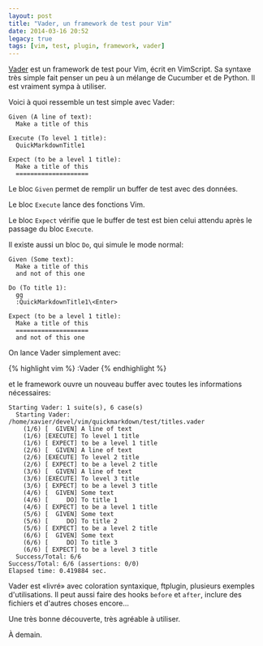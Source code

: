 ```yaml
---
layout: post
title: "Vader, un framework de test pour Vim"
date: 2014-03-16 20:52
legacy: true
tags: [vim, test, plugin, framework, vader]
---
```


[Vader](https://github.com/junegunn/vader.vim) est un framework de test pour Vim, écrit en VimScript. Sa syntaxe très simple
fait penser un peu à un mélange de Cucumber et de Python. Il est vraiment sympa
à utiliser.

<!-- more -->

Voici à quoi ressemble un test simple avec Vader:

    Given (A line of text):
      Make a title of this

    Execute (To level 1 title):
      QuickMarkdownTitle1

    Expect (to be a level 1 title):
      Make a title of this
      ====================

Le bloc `Given` permet de remplir un buffer de test avec des données.

Le bloc `Execute` lance des fonctions Vim.

Le bloc `Expect` vérifie que le buffer de test est bien celui attendu
après le passage du bloc `Execute`.

Il existe aussi un bloc `Do`, qui simule le mode normal:

    Given (Some text):
      Make a title of this
      and not of this one

    Do (To title 1):
      gg
      :QuickMarkdownTitle1\<Enter>

    Expect (to be a level 1 title):
      Make a title of this
      ====================
      and not of this one

On lance Vader simplement avec:

{% highlight vim %}
:Vader
{% endhighlight %}

et le framework ouvre un nouveau buffer avec toutes les informations
nécessaires:

    Starting Vader: 1 suite(s), 6 case(s)
      Starting Vader: /home/xavier/devel/vim/quickmarkdown/test/titles.vader
        (1/6) [  GIVEN] A line of text
        (1/6) [EXECUTE] To level 1 title
        (1/6) [ EXPECT] to be a level 1 title
        (2/6) [  GIVEN] A line of text
        (2/6) [EXECUTE] To level 2 title
        (2/6) [ EXPECT] to be a level 2 title
        (3/6) [  GIVEN] A line of text
        (3/6) [EXECUTE] To level 3 title
        (3/6) [ EXPECT] to be a level 3 title
        (4/6) [  GIVEN] Some text
        (4/6) [     DO] To title 1
        (4/6) [ EXPECT] to be a level 1 title
        (5/6) [  GIVEN] Some text
        (5/6) [     DO] To title 2
        (5/6) [ EXPECT] to be a level 2 title
        (6/6) [  GIVEN] Some text
        (6/6) [     DO] To title 3
        (6/6) [ EXPECT] to be a level 3 title
      Success/Total: 6/6
    Success/Total: 6/6 (assertions: 0/0)
    Elapsed time: 0.419884 sec.

Vader est «livré» avec coloration syntaxique, ftplugin, plusieurs exemples
d'utilisations. Il peut aussi faire des hooks `before` et `after`, inclure des
fichiers et d'autres choses encore…

Une très bonne découverte, très agréable à utiliser.



À demain.




